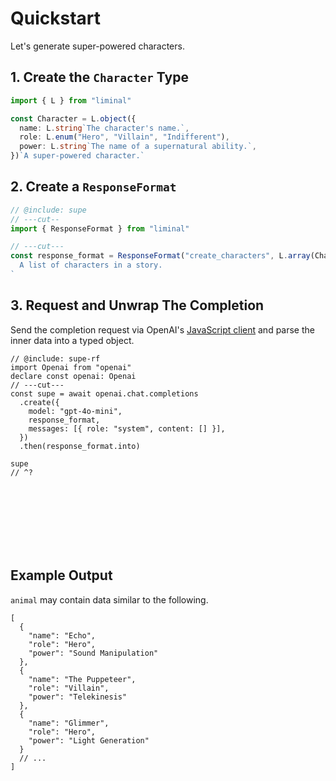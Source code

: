 # Quickstart

Let's generate super-powered characters.

## 1. Create the `Character` Type

```ts twoslash include supe
import { L } from "liminal"

const Character = L.object({
  name: L.string`The character's name.`,
  role: L.enum("Hero", "Villain", "Indifferent"),
  power: L.string`The name of a supernatural ability.`,
})`A super-powered character.`
```

## 2. Create a `ResponseFormat`

```ts twoslash include supe-rf
// @include: supe
// ---cut--
import { ResponseFormat } from "liminal"

// ---cut---
const response_format = ResponseFormat("create_characters", L.array(Character))`
  A list of characters in a story.
`
```

## 3. Request and Unwrap The Completion

Send the completion request via OpenAI's [JavaScript client](https://github.com/openai/openai-node)
and parse the inner data into a typed object.

```ts{4,7} twoslash
// @include: supe-rf
import Openai from "openai"
declare const openai: Openai
// ---cut---
const supe = await openai.chat.completions
  .create({
    model: "gpt-4o-mini",
    response_format,
    messages: [{ role: "system", content: [] }],
  })
  .then(response_format.into)

supe
// ^?
```

<br />
<br />
<br />
<br />
<br />
<br />

## Example Output

`animal` may contain data similar to the following.

```jsonc
[
  {
    "name": "Echo",
    "role": "Hero",
    "power": "Sound Manipulation"
  },
  {
    "name": "The Puppeteer",
    "role": "Villain",
    "power": "Telekinesis"
  },
  {
    "name": "Glimmer",
    "role": "Hero",
    "power": "Light Generation"
  }
  // ...
]
```
